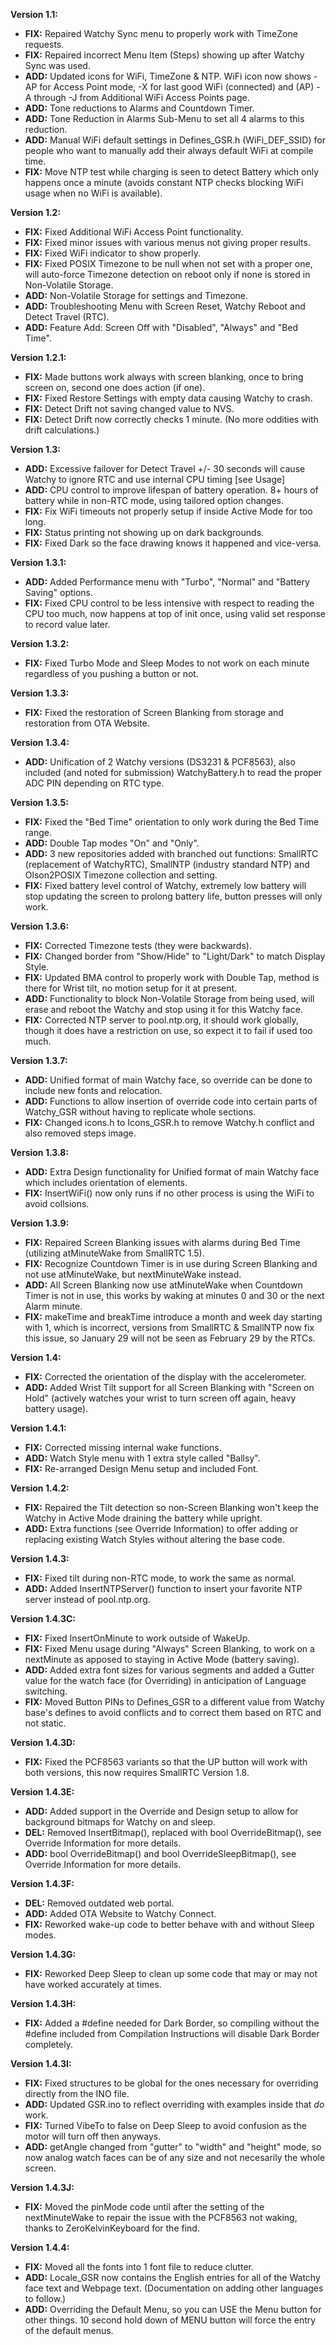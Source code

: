 **Version 1.1:**
- **FIX:**  Repaired Watchy Sync menu to properly work with TimeZone requests.
- **FIX:**  Repaired incorrect Menu Item (Steps) showing up after Watchy Sync was used.
- **ADD:**  Updated icons for WiFi, TimeZone & NTP.  WiFi icon now shows -AP for Access Point mode, -X for last good WiFi (connected) and (AP) -A through -J from Additional WiFi Access Points page.
- **ADD:**  Tone reductions to Alarms and Countdown Timer.
- **ADD:**  Tone Reduction in Alarms Sub-Menu to set all 4 alarms to this reduction.
- **ADD:**  Manual WiFi default settings in Defines_GSR.h (WiFi_DEF_SSID) for people who want to manually add their always default WiFi at compile time.
- **FIX:**  Move NTP test while charging is seen to detect Battery which only happens once a minute (avoids constant NTP checks blocking WiFi usage when no WiFi is available).

**Version 1.2:**
- **FIX:**  Fixed Additional WiFi Access Point functionality.
- **FIX:**  Fixed minor issues with various menus not giving proper results.
- **FIX:**  Fixed WiFi indicator to show properly.
- **FIX:**  Fixed POSIX Timezone to be null when not set with a proper one, will auto-force Timezone detection on reboot only if none is stored in Non-Volatile Storage.
- **ADD:**  Non-Volatile Storage for settings and Timezone.
- **ADD:**  Troubleshooting Menu with Screen Reset, Watchy Reboot and Detect Travel (RTC).
- **ADD:**  Feature Add:  Screen Off with "Disabled", "Always" and "Bed Time".

**Version 1.2.1:**
- **FIX:**  Made buttons work always with screen blanking, once to bring screen on, second one does action (if one).
- **FIX:**  Fixed Restore Settings with empty data causing Watchy to crash.
- **FIX:**  Detect Drift not saving changed value to NVS.
- **FIX:**  Detect Drift now correctly checks 1 minute.  (No more oddities with drift calculations.)

**Version 1.3:**
- **ADD:**  Excessive failover for Detect Travel +/- 30 seconds will cause Watchy to ignore RTC and use internal CPU timing [see Usage]
- **ADD:**  CPU control to improve lifespan of battery operation.  8+ hours of battery while in non-RTC mode, using tailored option changes.
- **FIX:**  Fix WiFi timeouts not properly setup if inside Active Mode for too long.
- **FIX:**  Status printing not showing up on dark backgrounds.
- **FIX:**  Fixed Dark so the face drawing knows it happened and vice-versa.

**Version 1.3.1:**
- **ADD:**  Added Performance menu with "Turbo", "Normal" and "Battery Saving" options.
- **FIX:**  Fixed CPU control to be less intensive with respect to reading the CPU too much, now happens at top of init once, using valid set response to record value later.

**Version 1.3.2:**
- **FIX:**  Fixed Turbo Mode and Sleep Modes to not work on each minute regardless of you pushing a button or not.

**Version 1.3.3:**
- **FIX:**  Fixed the restoration of Screen Blanking from storage and restoration from OTA Website.

**Version 1.3.4:**
- **ADD:**  Unification of 2 Watchy versions (DS3231 & PCF8563), also included (and noted for submission) WatchyBattery.h to read the proper ADC PIN depending on RTC type.

**Version 1.3.5:**
- **FIX:**  Fixed the "Bed Time" orientation to only work during the Bed Time range.
- **ADD:**  Double Tap modes "On" and "Only".
- **ADD:**  3 new repositories added with branched out functions:  SmallRTC (replacement of WatchyRTC), SmallNTP (industry standard NTP) and Olson2POSIX Timezone collection and setting.
- **FIX:**  Fixed battery level control of Watchy, extremely low battery will stop updating the screen to prolong battery life, button presses will only work.

**Version 1.3.6:**
- **FIX:**  Corrected Timezone tests (they were backwards).
- **FIX:**  Changed border from "Show/Hide" to "Light/Dark" to match Display Style.
- **FIX:**  Updated BMA control to properly work with Double Tap, method is there for Wrist tilt, no motion setup for it at present.
- **ADD:**  Functionality to block Non-Volatile Storage from being used, will erase and reboot the Watchy and stop using it for this Watchy face.
- **FIX:**  Corrected NTP server to pool.ntp.org, it should work globally, though it does have a restriction on use, so expect it to fail if used too much.

**Version 1.3.7:**
- **ADD:**  Unified format of main Watchy face, so override can be done to include new fonts and relocation.
- **ADD:**  Functions to allow insertion of override code into certain parts of Watchy_GSR without having to replicate whole sections.
- **FIX:**  Changed icons.h to Icons_GSR.h to remove Watchy.h conflict and also removed steps image.

**Version 1.3.8:**
- **ADD:**  Extra Design functionality for Unified format of main Watchy face which includes orientation of elements.
- **FIX:**  InsertWiFi() now only runs if no other process is using the WiFi to avoid collsions.

**Version 1.3.9:**
- **FIX:**  Repaired Screen Blanking issues with alarms during Bed Time (utilizing atMinuteWake from SmallRTC 1.5).
- **FIX:**  Recognize Countdown Timer is in use during Screen Blanking and not use atMinuteWake, but nextMinuteWake instead.
- **ADD:**  All Screen Blanking now use atMinuteWake when Countdown Timer is not in use, this works by waking at minutes 0 and 30 or the next Alarm minute.
- **FIX:**  makeTime and breakTime introduce a month and week day starting with 1, which is incorrect, versions from SmallRTC & SmallNTP now fix this issue, so January 29 will not be seen as February 29 by the RTCs.

**Version 1.4:**
- **FIX:**  Corrected the orientation of the display with the accelerometer.
- **ADD:**  Added Wrist Tilt support for all Screen Blanking with "Screen on Hold" (actively watches your wrist to turn screen off again, heavy battery usage).

**Version 1.4.1:**
- **FIX:**  Corrected missing internal wake functions.
- **ADD:**  Watch Style menu with 1 extra style called "Ballsy".
- **FIX:**  Re-arranged Design Menu setup and included Font.

**Version 1.4.2:**
- **FIX:**  Repaired the Tilt detection so non-Screen Blanking won't keep the Watchy in Active Mode draining the battery while upright.
- **ADD:**  Extra functions (see Override Information) to offer adding or replacing existing Watch Styles without altering the base code.

**Version 1.4.3:**
- **FIX:**  Fixed tilt during non-RTC mode, to work the same as normal.
- **ADD:**  Added InsertNTPServer() function to insert your favorite NTP server instead of pool.ntp.org.

**Version 1.4.3C:**
- **FIX:**  Fixed InsertOnMinute to work outside of WakeUp.
- **FIX:**  Fixed Menu usage during "Always" Screen Blanking, to work on a nextMinute as apposed to staying in Active Mode (battery saving).
- **ADD:**  Added extra font sizes for various segments and added a Gutter value for the watch face (for Overriding) in anticipation of Language switching.
- **FIX:**  Moved Button PINs to Defines_GSR to a different value from Watchy base's defines to avoid conflicts and to correct them based on RTC and not static.

**Version 1.4.3D:**
- **FIX:**  Fixed the PCF8563 variants so that the UP button will work with both versions, this now requires SmallRTC Version 1.8.

**Version 1.4.3E:**
- **ADD:**  Added support in the Override and Design setup to allow for background bitmaps for Watchy on and sleep.
- **DEL:**  Removed InsertBitmap(), replaced with bool OverrideBitmap(), see Override Information for more details.
- **ADD:**  bool OverrideBitmap() and bool OverrideSleepBitmap(), see Override Information for more details.

**Version 1.4.3F:**
- **DEL:**  Removed outdated web portal.
- **ADD:**  Added OTA Website to Watchy Connect.
- **FIX:**  Reworked wake-up code to better behave with and without Sleep modes.

**Version 1.4.3G:**
- **FIX:**  Reworked Deep Sleep to clean up some code that may or may not have worked accurately at times.

**Version 1.4.3H:**
- **FIX:**  Added a #define needed for Dark Border, so compiling without the #define included from Compilation Instructions will disable Dark Border completely.

**Version 1.4.3I:**
- **FIX:**  Fixed structures to be global for the ones necessary for overriding directly from the INO file.
- **ADD:**  Updated GSR.ino to reflect overriding with examples inside that *do* work.
- **FIX:**  Turned VibeTo to false on Deep Sleep to avoid confusion as the motor will turn off then anyways.
- **ADD:**  getAngle changed from "gutter" to "width" and "height" mode, so now analog watch faces can be of any size and not necesarily the whole screen.

**Version 1.4.3J:**
- **FIX:**  Moved the pinMode code until after the setting of the nextMinuteWake to repair the issue with the PCF8563 not waking, thanks to ZeroKelvinKeyboard for the find.

**Version 1.4.4:**
- **FIX:**  Moved all the fonts into 1 font file to reduce clutter.
- **ADD:**  Locale_GSR now contains the English entries for all of the Watchy face text and Webpage text.  (Documentation on adding other languages to follow.)
- **ADD:**  Overriding the Default Menu, so you can USE the Menu button for other things.  10 second hold down of MENU button will force the entry of the default menus.
